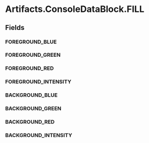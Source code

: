 ﻿


# Artifacts.ConsoleDataBlock.FILL

## Fields

### FOREGROUND_BLUE

### FOREGROUND_GREEN

### FOREGROUND_RED

### FOREGROUND_INTENSITY

### BACKGROUND_BLUE

### BACKGROUND_GREEN

### BACKGROUND_RED

### BACKGROUND_INTENSITY

